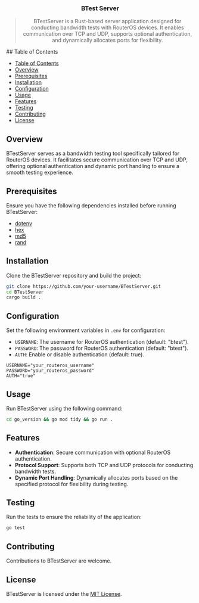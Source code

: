 <center>

### BTest Server

> BTestServer is a Rust-based server application designed for conducting bandwidth tests with RouterOS devices. It enables communication over TCP and UDP, supports optional authentication, and dynamically allocates ports for flexibility.

</center>
## Table of Contents

- [Table of Contents](#table-of-contents)
- [Overview](#overview)
- [Prerequisites](#prerequisites)
- [Installation](#installation)
- [Configuration](#configuration)
- [Usage](#usage)
- [Features](#features)
- [Testing](#testing)
- [Contributing](#contributing)
- [License](#license)

## Overview

BTestServer serves as a bandwidth testing tool specifically tailored for RouterOS devices. It facilitates secure communication over TCP and UDP, offering optional authentication and dynamic port handling to ensure a smooth testing experience.

## Prerequisites

Ensure you have the following dependencies installed before running BTestServer:

- [dotenv](https://crates.io/crates/dotenv)
- [hex](https://crates.io/crates/hex)
- [md5](https://crates.io/crates/md5)
- [rand](https://crates.io/crates/rand)

## Installation

Clone the BTestServer repository and build the project:

```bash
git clone https://github.com/your-username/BTestServer.git
cd BTestServer
cargo build .
```

## Configuration

Set the following environment variables in `.env` for configuration:

- `USERNAME`: The username for RouterOS authentication (default: "btest").
- `PASSWORD`: The password for RouterOS authentication (default: "btest").
- `AUTH`: Enable or disable authentication (default: true).

```env
USERNAME="your_routeros_username"
PASSWORD="your_routeros_password"
AUTH="true"
```

## Usage

Run BTestServer using the following command:

```bash
cd go_version && go mod tidy && go run .
```

## Features

- **Authentication**: Secure communication with optional RouterOS authentication.
- **Protocol Support**: Supports both TCP and UDP protocols for conducting bandwidth tests.
- **Dynamic Port Handling**: Dynamically allocates ports based on the specified protocol for flexibility during testing.

## Testing

Run the tests to ensure the reliability of the application:

```bash
go test
```

## Contributing

Contributions to BTestServer are welcome.

## License

BTestServer is licensed under the [MIT License](LICENSE).